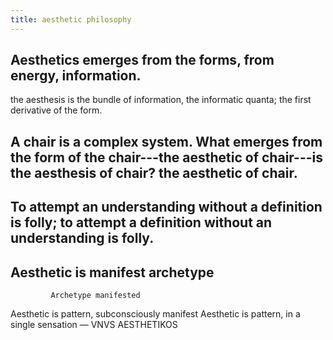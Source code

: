 ```yaml
---
title: aesthetic philosophy
---
```


## Aesthetics emerges from the forms, from energy, information. 
the aesthesis is the bundle of information, the informatic quanta; the first derivative of the form.
## A chair is a complex system. What emerges from the form of the chair---the aesthetic of chair---is the aesthesis of chair? the aesthetic of chair.
## To attempt an understanding without a definition is folly; to attempt a definition without an understanding is folly.
## Aesthetic is manifest archetype
             Archetype manifested
Aesthetic is pattern, subconsciously manifest
Aesthetic is pattern, in a single sensation — VNVS AESTHETIKOS
##
